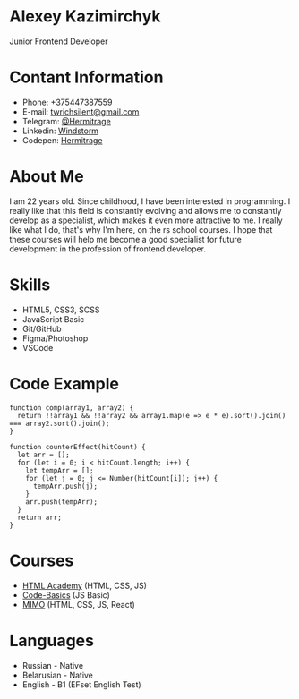 # Alexey Kazimirchyk
<p>Junior Frontend Developer</p>

# Contant Information
 * Phone: +375447387559
 * E-mail: twrichsilent@gmail.com
 * Telegram: [@Hermitrage](https://t.me/Hermitrage)
 * Linkedin: [Windstorm](https://www.linkedin.com/in/windstorm/)
 * Codepen: [Hermitrage](https://codepen.io/Hermitrage)

# About Me
I am 22 years old. Since childhood, I have been interested in programming. I really like that this field is constantly evolving and allows me to constantly develop as a specialist, which makes it even more attractive to me. I really like what I do, that's why I'm here, on the rs school courses. I hope that these courses will help me become a good specialist for future development in the profession of frontend developer.


# Skills
  * HTML5, CSS3, SCSS
  * JavaScript Basic
  * Git/GitHub
  * Figma/Photoshop
  * VSCode


# Code Example
```
function comp(array1, array2) {
  return !!array1 && !!array2 && array1.map(e => e * e).sort().join() === array2.sort().join();
}
```

```
function counterEffect(hitCount) {
  let arr = [];
  for (let i = 0; i < hitCount.length; i++) {
    let tempArr = [];
    for (let j = 0; j <= Number(hitCount[i]); j++) {
      tempArr.push(j);
    }
    arr.push(tempArr);
  }
  return arr;
}
```

# Courses
  * [HTML Academy](https://htmlacademy.ru/) (HTML, CSS, JS)
  * [Code-Basics](https://code-basics.com/) (JS Basic)
  * [MIMO](https://mimo.org/) (HTML, CSS, JS, React)

# Languages
 * Russian - Native
 * Belarusian - Native
 * English - B1 (EFset English Test)


